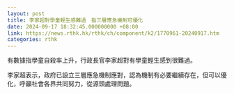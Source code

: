 ```yaml
---
layout: post
title: 李家超對學童輕生感難過　指三層應急機制可優化
date: 2024-09-17 18:32:45.000000000 +08:00
link: https://news.rthk.hk/rthk/ch/component/k2/1770961-20240917.htm
categories: rthk
---
```


有數據指學童自殺率上升，行政長官李家超對有學童輕生感到很難過。

李家超表示，政府已設立三層應急機制應對，認為機制有必要繼續存在，但可以優化，呼籲社會各界共同努力，從源頭處理問題。
